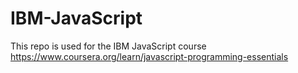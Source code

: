 # IBM-JavaScript
This repo is used for the IBM JavaScript course https://www.coursera.org/learn/javascript-programming-essentials
